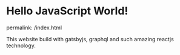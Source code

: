 # Hello JavaScript World!

permalink: /index.html

This website build with gatsbyjs, graphql and such amazing reactjs technology.
